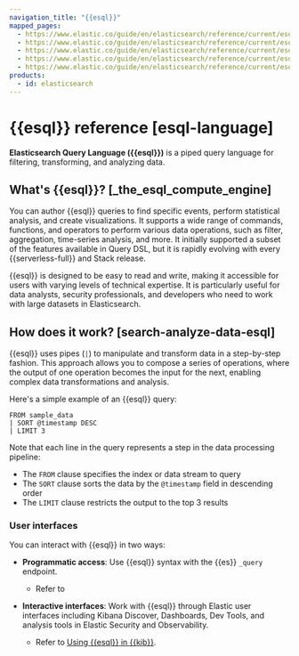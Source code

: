```yaml
---
navigation_title: "{{esql}}"
mapped_pages:
  - https://www.elastic.co/guide/en/elasticsearch/reference/current/esql-language.html
  - https://www.elastic.co/guide/en/elasticsearch/reference/current/esql.html
  - https://www.elastic.co/guide/en/elasticsearch/reference/current/esql-getting-started.html
  - https://www.elastic.co/guide/en/elasticsearch/reference/current/esql-using.html
  - https://www.elastic.co/guide/en/elasticsearch/reference/current/esql-examples.html
products:
  - id: elasticsearch
---
```


# {{esql}} reference [esql-language]

**Elasticsearch Query Language ({{esql}})** is a piped query language for filtering, transforming, and analyzing data.

## What's {{esql}}? [_the_esql_compute_engine]

You can author {{esql}} queries to find specific events, perform statistical analysis, and create visualizations. It supports a wide range of commands, functions, and operators to perform various data operations, such as filter, aggregation, time-series analysis, and more. It initially supported a subset of the features available in Query DSL, but it is rapidly evolving with every {{serverless-full}} and Stack release.

{{esql}} is designed to be easy to read and write, making it accessible for users with varying levels of technical expertise. It is particularly useful for data analysts, security professionals, and developers who need to work with large datasets in Elasticsearch.

## How does it work? [search-analyze-data-esql]

{{esql}} uses pipes (`|`) to manipulate and transform data in a step-by-step fashion. This approach allows you to compose a series of operations, where the output of one operation becomes the input for the next, enabling complex data transformations and analysis.

Here's a simple example of an {{esql}} query:

```esql
FROM sample_data
| SORT @timestamp DESC
| LIMIT 3
```

Note that each line in the query represents a step in the data processing pipeline:
- The `FROM` clause specifies the index or data stream to query
- The `SORT` clause sorts the data by the `@timestamp` field in descending order
- The `LIMIT` clause restricts the output to the top 3 results

### User interfaces

You can interact with {{esql}} in two ways:

- **Programmatic access**: Use {{esql}} syntax with the {{es}} `_query` endpoint.
  - Refer to [](esql/esql-rest.md)

- **Interactive interfaces**: Work with {{esql}} through Elastic user interfaces including Kibana Discover, Dashboards, Dev Tools, and analysis tools in Elastic Security and Observability.
  - Refer to [Using {{esql}} in {{kib}}](docs-content://explore-analyze/query-filter/languages/esql-kibana.md).

